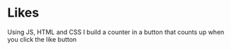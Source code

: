 # Likes
Using JS, HTML and CSS I build a counter in a button that counts up when you click the like button
